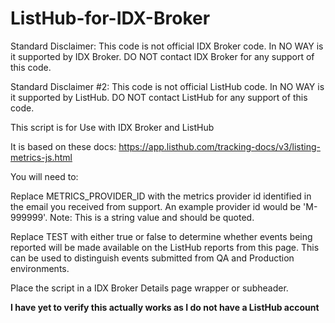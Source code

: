 # ListHub-for-IDX-Broker

Standard Disclaimer: This code is not official IDX Broker code. In NO WAY is it supported by IDX Broker. DO NOT contact IDX Broker for any support of this code.

Standard Disclaimer #2: This code is not official ListHub code. In NO WAY is it supported by ListHub. DO NOT contact ListHub for any support of this code.

This script is for Use with IDX Broker and ListHub

It is based on these docs: https://app.listhub.com/tracking-docs/v3/listing-metrics-js.html

You will need to:

Replace METRICS_PROVIDER_ID with the metrics provider id identified in the email you received from support. An example provider id would be 'M-999999'. Note: This is a string value and should be quoted.

Replace TEST with either true or false to determine whether events being reported will be made available on the ListHub reports from this page. This can be used to distinguish events submitted from QA and Production environments.

Place the script in a IDX Broker Details page wrapper or subheader.

**I have yet to verify this actually works as I do not have a ListHub account**
